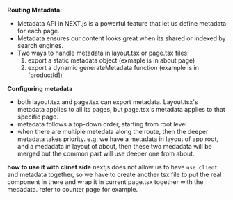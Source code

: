 **Routing Metadata:**
- Metadata API in NEXT.js is a powerful feature that let us define metadata for each page.
- Metadata ensures our content looks great when its shared or indexed by search engines.
- Two ways to handle metadata in layout.tsx or page.tsx files:
    1. export a static metadata object (exmaple is in about page)
    2. export a dynamic generateMetadata function (example is in [productId])

**Configuring metadata**
- both layout.tsx and page.tsx can export metadata. Layout.tsx's metadata applies to all its pages, but page.tsx's metadata applies to that specific page.
- metadata follows a top-down order, starting from root level
- when there are multiple metedata along the route, then the deeper metadata takes priority. e.g. we have a metadata in layout of app root, and a medadata in layout of about, then these two medadata will be merged but the common part will use deeper one from about. 


**how to use it with clinet side**
nextjs does not allow us to have `use client` and metadata together, so we have to create another tsx file to put the real component in there and wrap it in current page.tsx together with the medadata. refer to counter page for example.